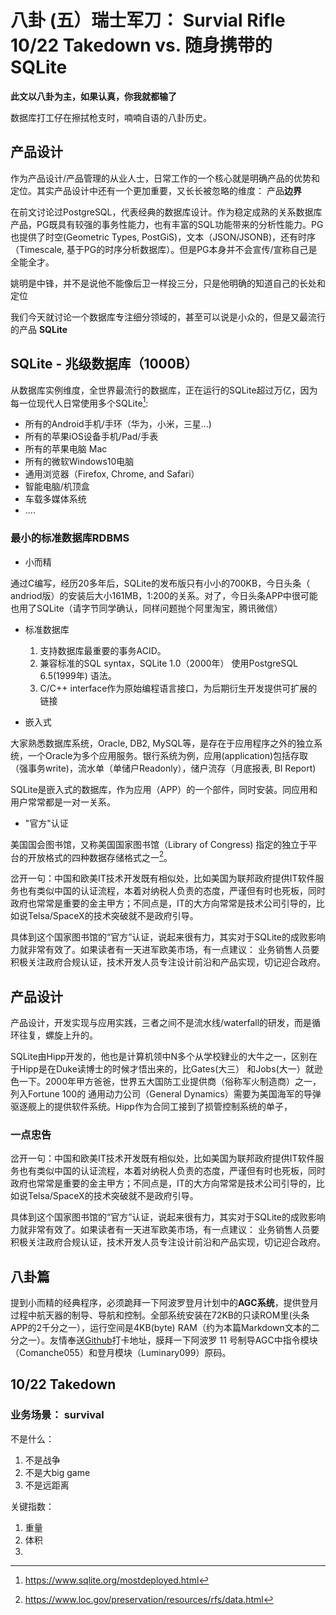 # 八卦 (五）瑞士军刀： Survial Rifle 10/22 Takedown vs. 随身携带的SQLite

**此文以八卦为主，如果认真，你我就都输了**


数据库打工仔在擦拭枪支时，喃喃自语的八卦历史。

## 产品设计
作为产品设计/产品管理的从业人士，日常工作的一个核心就是明确产品的优势和定位。其实产品设计中还有一个更加重要，又长长被忽略的维度： 产品**边界**

在前文讨论过PostgreSQL，代表经典的数据库设计。作为稳定成熟的关系数据库产品，PG既具有较强的事务性能力，也有丰富的SQL功能带来的分析性能力。PG也提供了时空(Geometric Types, PostGiS)，文本（JSON/JSONB)，还有时序（Timescale, 基于PG的时序分析数据库）。但是PG本身并不会宣传/宣称自己是全能全才。

姚明是中锋，并不是说他不能像后卫一样投三分，只是他明确的知道自己的长处和定位

我们今天就讨论一个数据库专注细分领域的，甚至可以说是小众的，但是又最流行的产品 **SQLite**

## SQLite - 兆级数据库（1000B） 

从数据库实例维度，全世界最流行的数据库，正在运行的SQLite超过万亿，因为每一位现代人日常使用多个SQLite[^1]: 

* 所有的Android手机/手环（华为，小米，三星...)
* 所有的苹果iOS设备手机/Pad/手表
* 所有的苹果电脑 Mac
* 所有的微软Windows10电脑
* 通用浏览器（Firefox, Chrome, and Safari）
* 智能电脑/机顶盒
* 车载多媒体系统
* .... 

### 最小的标准数据库RDBMS

* 小而精

通过C编写，经历20多年后，SQLite的发布版只有小小的700KB，今日头条（ andriod版）的安装后大小161MB，1:200的关系。对了，今日头条APP中很可能也用了SQLite（请字节同学确认，同样问题抛个阿里淘宝，腾讯微信）

* 标准数据库

	1. 支持数据库最重要的事务ACID。
	2. 兼容标准的SQL syntax，SQLite 1.0（2000年） 使用PostgreSQL 6.5(1999年) 语法。
	3. C/C++ interface作为原始编程语言接口，为后期衍生开发提供可扩展的链接

* 嵌入式

大家熟悉数据库系统，Oracle, DB2, MySQL等，是存在于应用程序之外的独立系统，一个Oracle为多个应用服务。银行系统为例，应用(application)包括存取（强事务write)，流水单（单储户Readonly），储户流存（月底报表, BI Report)

SQLite是嵌入式的数据库，作为应用（APP）的一个部件，同时安装。同应用和用户常常都是一对一关系。

* "官方"认证

美国国会图书馆，又称美国国家图书馆（Library of Congress) 指定的独立于平台的开放格式的四种数据存储格式之一[^2]。

岔开一句：中国和欧美IT技术开发既有相似处，比如美国为联邦政府提供IT软件服务也有类似中国的认证流程，本着对纳税人负责的态度，严谨但有时也死板，同时政府也常常是重要的金主甲方；不同点是，IT的大方向常常是技术公司引导的，比如说Telsa/SpaceX的技术突破就不是政府引导。

具体到这个国家图书馆的“官方”认证，说起来很有力，其实对于SQLite的成败影响力就非常有效了。如果读者有一天进军欧美市场，有一点建议： 业务销售人员要积极关注政府合规认证，技术开发人员专注设计前沿和产品实现，切记迎合政府。

## 产品设计
产品设计，开发实现与应用实践，三者之间不是流水线/waterfall的研发，而是循环往复，螺旋上升的。

SQLite由Hipp开发的，他也是计算机领中N多个从学校肄业的大牛之一，区别在于Hipp是在Duke读博士的时候才悟出来的，比Gates(大三） 和Jobs(大一）就逊色一下。2000年甲方爸爸，世界五大国防工业提供商（俗称军火制造商）之一，列入Fortune 100的 通用动力公司（General Dynamics）需要为美国海军的导弹驱逐舰上的提供软件系统。Hipp作为合同工接到了损管控制系统的单子，


### 一点忠告

岔开一句：中国和欧美IT技术开发既有相似处，比如美国为联邦政府提供IT软件服务也有类似中国的认证流程，本着对纳税人负责的态度，严谨但有时也死板，同时政府也常常是重要的金主甲方；不同点是，IT的大方向常常是技术公司引导的，比如说Telsa/SpaceX的技术突破就不是政府引导。

具体到这个国家图书馆的“官方”认证，说起来很有力，其实对于SQLite的成败影响力就非常有效了。如果读者有一天进军欧美市场，有一点建议： 业务销售人员要积极关注政府合规认证，技术开发人员专注设计前沿和产品实现，切记迎合政府。

## 八卦篇
提到小而精的经典程序，必须跪拜一下阿波罗登月计划中的**AGC系统**，提供登月过程中航天器的制导、导航和控制。全部系统安装在72KB的只读ROM里(头条APP的2千分之一），运行空间是4KB(byte) RAM（约为本篇Markdown文本的二分之一）。友情奉送[Github](https://github.com/chrislgarry/Apollo-11/blob/master/README.zh_cn.md)打卡地址，膜拜一下阿波罗 11 号制导AGC中指令模块（Comanche055）和登月模块（Luminary099）原码。


[^1]: https://www.sqlite.org/mostdeployed.html
[^2]: https://www.loc.gov/preservation/resources/rfs/data.html
[^3]: https://www.discovermagazine.com/the-sciences/apollo-11s-1202-alarm-explained
[^4]: https://en.wikipedia.org/wiki/Apollo_Guidance_Computer
[^5]: https://github.com/chrislgarry/Apollo-11/
## 10/22 Takedown

### 业务场景： survival 

不是什么：
1.  不是战争
2. 不是大big game
3. 不是远距离

 
关键指数：
1. 重量
2. 体积 
3.  
